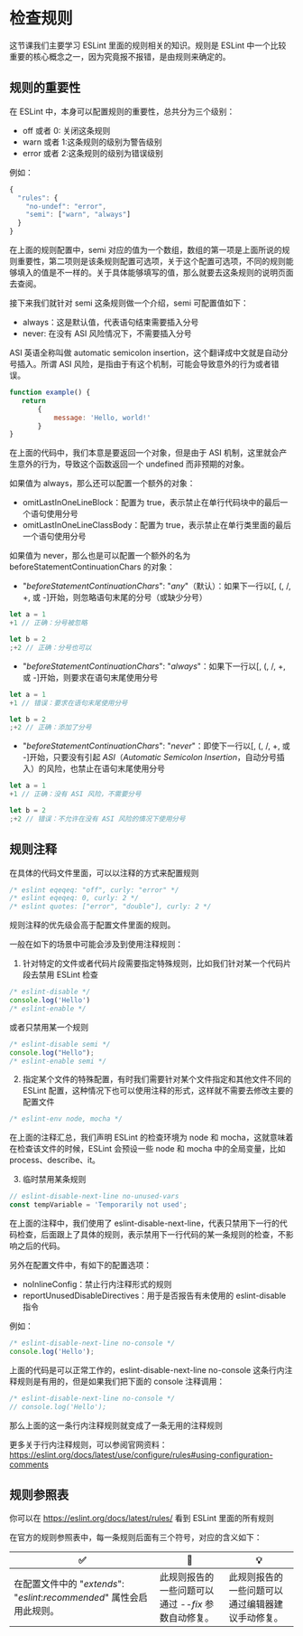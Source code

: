 # 检查规则

这节课我们主要学习 ESLint 里面的规则相关的知识。规则是 ESLint 中一个比较重要的核心概念之一，因为究竟报不报错，是由规则来确定的。



## 规则的重要性

在 ESLint 中，本身可以配置规则的重要性，总共分为三个级别：

- off 或者 0: 关闭这条规则
- warn 或者 1:这条规则的级别为警告级别
- error 或者 2:这条规则的级别为错误级别

例如：

```js
{
  "rules": {
    "no-undef": "error",
    "semi": ["warn", "always"]
  }
}
```

在上面的规则配置中，semi 对应的值为一个数组，数组的第一项是上面所说的规则重要性，第二项则是该条规则配置可选项，关于这个配置可选项，不同的规则能够填入的值是不一样的。关于具体能够填写的值，那么就要去这条规则的说明页面去查阅。



接下来我们就针对 semi 这条规则做一个介绍，semi 可配置值如下：

- always：这是默认值，代表语句结束需要插入分号
- never: 在没有 ASI 风险情况下，不需要插入分号

ASI 英语全称叫做 automatic semicolon insertion，这个翻译成中文就是自动分号插入。所谓 ASI 风险，是指由于有这个机制，可能会导致意外的行为或者错误。

```js
function example() {
   return
       {
           message: 'Hello, world!'
       }
}
```

在上面的代码中，我们本意是要返回一个对象，但是由于 ASI 机制，这里就会产生意外的行为，导致这个函数返回一个 undefined 而非预期的对象。



如果值为 always，那么还可以配置一个额外的对象：

- omitLastInOneLineBlock：配置为 true，表示禁止在单行代码块中的最后一个语句使用分号
- omitLastInOneLineClassBody：配置为 true，表示禁止在单行类里面的最后一个语句使用分号



如果值为 never，那么也是可以配置一个额外的名为 beforeStatementContinuationChars 的对象：

- "*beforeStatementContinuationChars*": "*any*"（默认）：如果下一行以[, (, /, +, 或 -]开始，则忽略语句末尾的分号（或缺少分号）

```js
let a = 1
+1 // 正确：分号被忽略

let b = 2
;+2 // 正确：分号也可以
```

- "*beforeStatementContinuationChars*": "*always*"：如果下一行以[, (, /, +, 或 -]开始，则要求在语句末尾使用分号

```js
let a = 1
+1 // 错误：要求在语句末尾使用分号

let b = 2
;+2 // 正确：添加了分号
```

- "*beforeStatementContinuationChars*": "*never*"：即使下一行以[, (, /, +, 或 -]开始，只要没有引起 *ASI*（*Automatic Semicolon Insertion*，自动分号插入）的风险，也禁止在语句末尾使用分号

```js
let a = 1
+1 // 正确：没有 ASI 风险，不需要分号

let b = 2
;+2 // 错误：不允许在没有 ASI 风险的情况下使用分号
```



## 规则注释

在具体的代码文件里面，可以以注释的方式来配置规则

```js
/* eslint eqeqeq: "off", curly: "error" */
/* eslint eqeqeq: 0, curly: 2 */
/* eslint quotes: ["error", "double"], curly: 2 */
```

规则注释的优先级会高于配置文件里面的规则。

一般在如下的场景中可能会涉及到使用注释规则：

1. 针对特定的文件或者代码片段需要指定特殊规则，比如我们针对某一个代码片段去禁用 ESLint 检查

```js
/* eslint-disable */
console.log('Hello')
/* eslint-enable */
```

或者只禁用某一个规则

```js
/* eslint-disable semi */
console.log("Hello");
/* eslint-enable semi */
```



2. 指定某个文件的特殊配置，有时我们需要针对某个文件指定和其他文件不同的 ESLint 配置，这种情况下也可以使用注释的形式，这样就不需要去修改主要的配置文件

```js
/* eslint-env node, mocha */
```

在上面的注释汇总，我们声明 ESLint 的检查环境为 node 和 mocha，这就意味着在检查该文件的时候，ESLint 会预设一些 node 和 mocha 中的全局变量，比如 process、describe、it。



3. 临时禁用某条规则

```js
// eslint-disable-next-line no-unused-vars
const tempVariable = 'Temporarily not used';
```

在上面的注释中，我们使用了 eslint-disable-next-line，代表只禁用下一行的代码检查，后面跟上了具体的规则，表示禁用下一行代码的某一条规则的检查，不影响之后的代码。



另外在配置文件中，有如下的配置选项：

- noInlineConfig：禁止行内注释形式的规则
- reportUnusedDisableDirectives：用于是否报告有未使用的 eslint-disable 指令

例如：

```js
/* eslint-disable-next-line no-console */
console.log('Hello');
```

上面的代码是可以正常工作的，eslint-disable-next-line no-console 这条行内注释规则是有用的，但是如果我们把下面的 console 注释调用：

```js
/* eslint-disable-next-line no-console */
// console.log('Hello');
```

那么上面的这一条行内注释规则就变成了一条无用的注释规则



更多关于行内注释规则，可以参阅官网资料：https://eslint.org/docs/latest/use/configure/rules#using-configuration-comments



## 规则参照表

你可以在 https://eslint.org/docs/latest/rules/ 看到 ESLint 里面的所有规则

在官方的规则参照表中，每一条规则后面有三个符号，对应的含义如下：

| ✅                                                            | 🔧                                                   | 💡                                                |
| ------------------------------------------------------------ | --------------------------------------------------- | ------------------------------------------------ |
| 在配置文件中的 "*extends*": "*eslint*:*recommended*" 属性会启用此规则。 | 此规则报告的一些问题可以通过 --*fix* 参数自动修复。 | 此规则报告的一些问题可以通过编辑器建议手动修复。 |